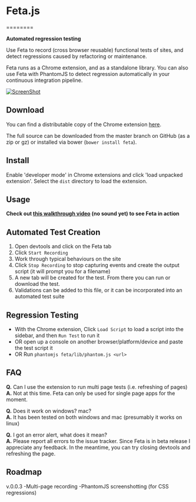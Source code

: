 # Feta.js
========

**Automated regression testing**

Use Feta to record (cross browser reusable) functional tests of sites, and detect regressions caused by refactoring or maintenance.

Feta runs as a Chrome extension, and as a standalone library.  You can also use Feta with PhantomJS to detect regression automatically in your continuous integration pipeline.

<a target="_blank" href="http://www.youtube.com/watch?v=vAzU243xUh0">![ScreenShot](https://raw.github.com/alex-seville/feta/master/screenshot.jpg)</a>


## Download

You can find a distributable copy of the Chrome extension [here](https://github.com/alex-seville/feta/blob/distributables/v0.0.2.zip?raw=true).

The full source can be downloaded from the master branch on GitHub (as a zip or gz) or installed via bower (`bower install feta`).


## Install

Enable 'developer mode' in Chrome extensions and click 'load unpacked extension'.  Select the `dist` directory to load the extension.


## Usage

**Check out [this walkthrough video](http://www.youtube.com/watch?v=vAzU243xUh0) (no sound yet) to see Feta in action**  


## Automated Test Creation

1. Open devtools and click on the Feta tab
2. Click `Start Recording`
3. Work through typical behaviours on the site
4. Click `Stop Recording` to stop capturing events and create the output script (it will prompt you for a filename)
5. A new tab will be created for the test.  From there you can run or download the test.
6. Validations can be added to this file, or it can be incorporated into an automated test suite


## Regression Testing

-  With the Chrome extension, Click `Load Script` to load a script into the sidebar, and then `Run Test` to run it
-  OR open up a console on another browser/platform/device and paste the test script it
-  OR Run `phantomjs feta/lib/phantom.js <url>`


## FAQ

**Q.** Can I use the extension to run multi page tests (i.e. refreshing of pages)  
**A.** Not at this time.  Feta can only be used for single page apps for the moment.

**Q.** Does it work on windows? mac?  
**A.** It has been tested on both windows and mac (presumably it works on linux)

**Q.** I got an error alert, what does it mean?  
**A.** Please report all errors to the issue tracker.  Since Feta is in beta release I appreciate any feedback.  In the meantime, you can try closing devtools and refreshing the page.


## Roadmap

v.0.0.3
-Multi-page recording
-PhantomJS screenshotting (for CSS regressions)

